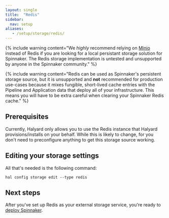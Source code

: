 ```yaml
---
layout: single
title:  "Redis"
sidebar:
  nav: setup
aliases: 
   - /setup/storage/redis/
---
```


{% include
   warning
   content="We _highly_ recommend relying on [Minio](/docs/v1.19/setup/storage/minio)
   instead of Redis if you are looking for a local persistant storage solution
   for Spinnaker. The Redis storage implementation is untested and unsupported
   by anyone in the Spinnaker community."
%}

{% include
   warning
   content="Redis can be used as Spinnaker's persistent storage source, but
   it is unsupported and __not__ recommended for production use-cases because
   it mixes fungible, short-lived cache entries with the Pipeline and Application
   data that deploy all of your infrastructure. This means you will have to be
   extra careful when clearing your Spinnaker Redis cache."
%}


## Prerequisites

Currently, Halyard only allows you to use the Redis instance that Halyard
provisions/installs on your behalf. While this is likely to change, for you
don't need to preconfigure anything to get this storage source working.


## Editing your storage settings

All that's needed is the following command:

```
hal config storage edit --type redis
```

## Next steps

After you've set up Redis as your external storage service, you're ready to
[deploy Spinnaker](/docs/v1.19/setup/install/deploy/).
